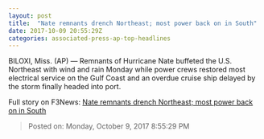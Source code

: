 ```yaml
---
layout: post
title:  "Nate remnants drench Northeast; most power back on in South"
date: 2017-10-09 20:55:29Z
categories: associated-press-ap-top-headlines
---
```


BILOXI, Miss. (AP) — Remnants of Hurricane Nate buffeted the U.S. Northeast with wind and rain Monday while power crews restored most electrical service on the Gulf Coast and an overdue cruise ship delayed by the storm finally headed into port.


Full story on F3News: [Nate remnants drench Northeast; most power back on in South](http://www.f3nws.com/n/2ajzrC)

> Posted on: Monday, October 9, 2017 8:55:29 PM
